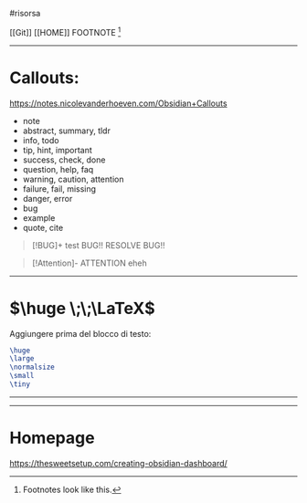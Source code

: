 #risorsa 


[[Git]]
[[HOME]]
FOOTNOTE [^1]

---
# Callouts: 

https://notes.nicolevanderhoeven.com/Obsidian+Callouts

-   note
-   abstract, summary, tldr
-   info, todo
-   tip, hint, important
-   success, check, done
-   question, help, faq
-   warning, caution, attention
-   failure, fail, missing
-   danger, error
-   bug
-   example
-   quote, cite


> [!BUG]+ test 
>  BUG!! RESOLVE BUG!! 

>[!Attention]- ATTENTION
> eheh

---

#  $\huge \;\;\LaTeX$
Aggiungere prima del blocco di testo: 
```latex
\huge
\large
\normalsize
\small
\tiny
```

---



[^1]: Footnotes look like this.


---
# Homepage
https://thesweetsetup.com/creating-obsidian-dashboard/
